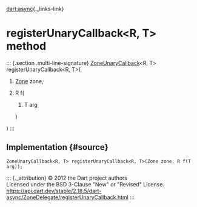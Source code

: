 [dart:async](../../dart-async/dart-async-library){._links-link}

registerUnaryCallback\<R, T\> method
====================================

::: {.section .multi-line-signature}
[ZoneUnaryCallback](../zoneunarycallback)\<R, T\>
registerUnaryCallback\<R, T\>(

1.  [Zone](../zone-class) zone,
2.  R f(
    1.  T arg

    )

)
:::

Implementation {#source}
--------------

``` {.language-dart data-language="dart"}
ZoneUnaryCallback<R, T> registerUnaryCallback<R, T>(Zone zone, R f(T arg));
```

::: {._attribution}
© 2012 the Dart project authors\
Licensed under the BSD 3-Clause \"New\" or \"Revised\" License.\
<https://api.dart.dev/stable/2.18.5/dart-async/ZoneDelegate/registerUnaryCallback.html>
:::
